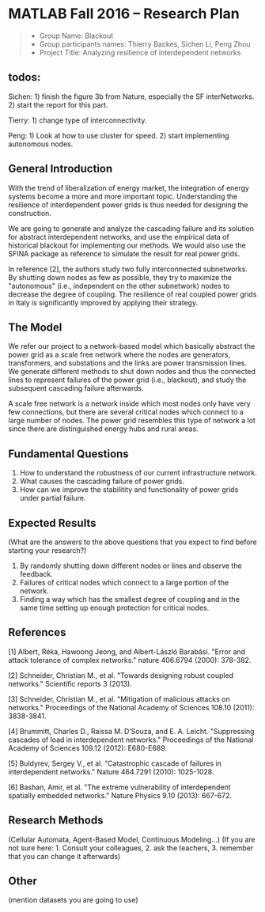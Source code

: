 # MATLAB Fall 2016 – Research Plan

> * Group Name: Blackout
> * Group participants names: Thierry Backes, Sichen Li, Peng Zhou
> * Project Title: Analyzing resilience of interdependent networks

## todos:
Sichen: 1) finish the figure 3b from Nature, especially the SF interNetworks. 2) start the report for this part. 

Tierry: 1) change type of interconnectivity. 

Peng: 1) Look at how to use cluster for speed. 2) start implementing autonomous nodes. 
## General Introduction

With the trend of liberalization of energy market, the integration of energy systems become a more and more important topic. Understanding the resilience of interdependent power grids is thus needed for designing the construction. 

We are going to generate and analyze the cascading failure and its solution for abstract interdependent networks, and use the empirical data of historical blackout for implementing our methods. We would also use the SFINA package as reference to simulate the result for real power grids.

In reference [2], the authors study two fully interconnected subnetworks. By shutting down nodes as few as possible, they try to maximize the "autonomous" (i.e., independent on the other subnetwork) nodes to decrease the degree of coupling. The resilience of real coupled power grids in Italy is significantly improved by applying their strategy.

## The Model

We refer our project to a network-based model which basically abstract the power grid as a scale free network where the nodes are generators, transformers, and substations and the links are power transmission lines. We generate different methods to shut down nodes and thus the connected lines to represent failures of the power grid (i.e., blackout), and study the subsequent cascading failure afterwards.

A scale free network is a network inside which most nodes only have very few connections, but there are several critical nodes which connect to a large number of nodes. The power grid resembles this type of network a lot since there are distinguished energy hubs and rural areas.

## Fundamental Questions

1. How to understand the robustness of our current infrastructure network.
2. What causes the cascading failure of power grids. 
3. How can we improve the stabilitity and functionality of power grids under partial failure. 

## Expected Results

(What are the answers to the above questions that you expect to find before starting your research?)

1. By randomly shutting down different nodes or lines and observe the feedback.
2. Failures of critical nodes which connect to a large portion of the network.
3. Finding a way which has the smallest degree of coupling and in the same time setting up enough protection for critical nodes.

## References 

[1] Albert, Réka, Hawoong Jeong, and Albert-László Barabási. "Error and attack tolerance of complex networks." nature 406.6794 (2000): 378-382.

[2] Schneider, Christian M., et al. "Towards designing robust coupled networks." Scientific reports 3 (2013).

[3] Schneider, Christian M., et al. "Mitigation of malicious attacks on networks." Proceedings of the National Academy of Sciences 108.10 (2011): 3838-3841.

[4] Brummitt, Charles D., Raissa M. D’Souza, and E. A. Leicht. "Suppressing cascades of load in interdependent networks." Proceedings of the National Academy of Sciences 109.12 (2012): E680-E689.

[5] Buldyrev, Sergey V., et al. "Catastrophic cascade of failures in interdependent networks." Nature 464.7291 (2010): 1025-1028.

[6] Bashan, Amir, et al. "The extreme vulnerability of interdependent spatially embedded networks." Nature Physics 9.10 (2013): 667-672.

## Research Methods

(Cellular Automata, Agent-Based Model, Continuous Modeling...) (If you are not sure here: 1. Consult your colleagues, 2. ask the teachers, 3. remember that you can change it afterwards)

## Other

(mention datasets you are going to use)
